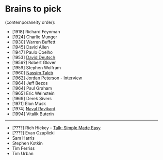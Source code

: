# Brains to pick

(contemporaneity order):

- [1918] Richard Feynman 
- [1924] Charlie Munger
- [1930] Warren Buffett
- [1945] David Allen
- [1947] Paulo Coelho
- [1953] [David Deutsch](https://twitter.com/DavidDeutschOxf)
- [1956?] Robert Glover
- [1959] Stephen Wolfram
- [1960] [Nassim Taleb](https://twitter.com/nntaleb)
- [1962] [Jordan Peterson](https://twitter.com/jordanbpeterson) - [Interview](https://tim.blog/2021/03/01/jordan-peterson/)
- [1964] Jeff Bezos
- [1964] Paul Graham
- [1965] Eric Weinstein
- [1969] Derek Sivers
- [1971] Elon Musk
- [1974] [Naval Ravikant](https://twitter.com/naval)
- [1994] Vitalik Buterin

---

- [????] Rich Hickey - [Talk: Simple Made Easy](www.infoq.com/presentations/Simple-Made-Easy)
- [????] Evan Czaplicki
- Sam Harris
- Stephen Kotkin
- Tim Ferriss
- Tim Urban

<!--
- Ausguste Escoffier
- Allan Kay
- Rollo Tomassi
- Milton Friedman
- Mark Manson
- Abbas (iran - photojournalist)
any females? Any non american?
- Pawel Kuczynski (illustrator)
- Mario Puppo (illustrator)
- Edward Tufte
- Sarah Tavel (ex pinterest ceo)
-->
